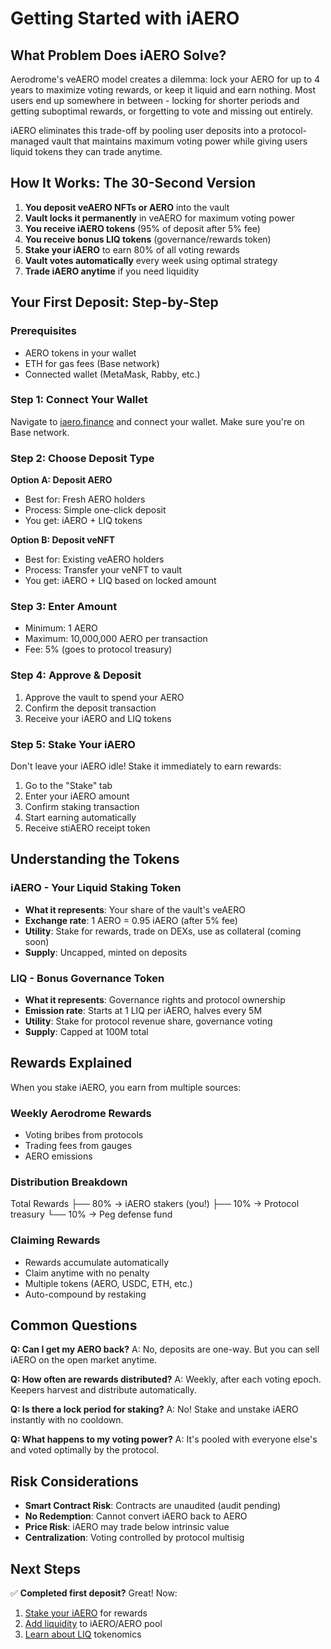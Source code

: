 # Getting Started with iAERO

## What Problem Does iAERO Solve?

Aerodrome's veAERO model creates a dilemma: lock your AERO for up to 4 years to maximize voting rewards, or keep it liquid and earn nothing. Most users end up somewhere in between - locking for shorter periods and getting suboptimal rewards, or forgetting to vote and missing out entirely.

iAERO eliminates this trade-off by pooling user deposits into a protocol-managed vault that maintains maximum voting power while giving users liquid tokens they can trade anytime.

## How It Works: The 30-Second Version

1. **You deposit veAERO NFTs or AERO** into the vault
2. **Vault locks it permanently** in veAERO for maximum voting power
3. **You receive iAERO tokens** (95% of deposit after 5% fee)
4. **You receive bonus LIQ tokens** (governance/rewards token)
5. **Stake your iAERO** to earn 80% of all voting rewards
6. **Vault votes automatically** every week using optimal strategy
7. **Trade iAERO anytime** if you need liquidity

## Your First Deposit: Step-by-Step

### Prerequisites
- AERO tokens in your wallet
- ETH for gas fees (Base network)
- Connected wallet (MetaMask, Rabby, etc.)

### Step 1: Connect Your Wallet
Navigate to [iaero.finance](https://iaero.finance) and connect your wallet. Make sure you're on Base network.

### Step 2: Choose Deposit Type

**Option A: Deposit AERO**
- Best for: Fresh AERO holders
- Process: Simple one-click deposit
- You get: iAERO + LIQ tokens

**Option B: Deposit veNFT**
- Best for: Existing veAERO holders
- Process: Transfer your veNFT to vault
- You get: iAERO + LIQ based on locked amount

### Step 3: Enter Amount
- Minimum: 1 AERO
- Maximum: 10,000,000 AERO per transaction
- Fee: 5% (goes to protocol treasury)

### Step 4: Approve & Deposit
1. Approve the vault to spend your AERO
2. Confirm the deposit transaction
3. Receive your iAERO and LIQ tokens

### Step 5: Stake Your iAERO
Don't leave your iAERO idle! Stake it immediately to earn rewards:
1. Go to the "Stake" tab
2. Enter your iAERO amount
3. Confirm staking transaction
4. Start earning automatically
5. Receive stiAERO receipt token

## Understanding the Tokens

### iAERO - Your Liquid Staking Token
- **What it represents**: Your share of the vault's veAERO
- **Exchange rate**: 1 AERO = 0.95 iAERO (after 5% fee)
- **Utility**: Stake for rewards, trade on DEXs, use as collateral (coming soon)
- **Supply**: Uncapped, minted on deposits

### LIQ - Bonus Governance Token
- **What it represents**: Governance rights and protocol ownership
- **Emission rate**: Starts at 1 LIQ per iAERO, halves every 5M
- **Utility**: Stake for protocol revenue share, governance voting
- **Supply**: Capped at 100M total

## Rewards Explained

When you stake iAERO, you earn from multiple sources:

### Weekly Aerodrome Rewards
- Voting bribes from protocols
- Trading fees from gauges
- AERO emissions

### Distribution Breakdown


Total Rewards
├── 80% → iAERO stakers (you!)
├── 10% → Protocol treasury
└── 10% → Peg defense fund

### Claiming Rewards
- Rewards accumulate automatically
- Claim anytime with no penalty
- Multiple tokens (AERO, USDC, ETH, etc.)
- Auto-compound by restaking

## Common Questions

**Q: Can I get my AERO back?**
A: No, deposits are one-way. But you can sell iAERO on the open market anytime.

**Q: How often are rewards distributed?**
A: Weekly, after each voting epoch. Keepers harvest and distribute automatically.

**Q: Is there a lock period for staking?**
A: No! Stake and unstake iAERO instantly with no cooldown.

**Q: What happens to my voting power?**
A: It's pooled with everyone else's and voted optimally by the protocol.

## Risk Considerations

- **Smart Contract Risk**: Contracts are unaudited (audit pending)
- **No Redemption**: Cannot convert iAERO back to AERO
- **Price Risk**: iAERO may trade below intrinsic value
- **Centralization**: Voting controlled by protocol multisig

## Next Steps

✅ **Completed first deposit?** Great! Now:
1. [Stake your iAERO](guides/staking-iaero.md) for rewards
2. [Add liquidity](guides/providing-liquidity.md) to iAERO/AERO pool
3. [Learn about LIQ](tokenomics/liq-token.md) tokenomics
